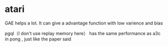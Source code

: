 # atari
GAE helps a lot. It can give a advantage function with low varience and bias

pgql（I don't use replay memory here） has the same performance as a3c in pong , just like the paper said
